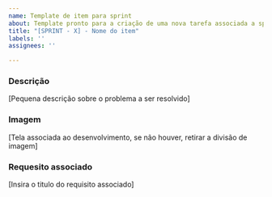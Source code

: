```yaml
---
name: Template de item para sprint
about: Template pronto para a criação de uma nova tarefa associada a sprint
title: "[SPRINT - X] - Nome do item"
labels: ''
assignees: ''

---
```


### Descrição

[Pequena descrição sobre o problema a ser resolvido]

### Imagem

[Tela associada ao desenvolvimento, se não houver, retirar a divisão de imagem]

### Requesito associado

[Insira o titulo do requisito associado]
